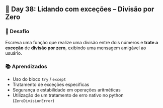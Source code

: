 ## 📅 Day 38: Lidando com exceções – Divisão por Zero

### 🧩 Desafio  
Escreva uma função que realize uma divisão entre dois números e **trate a exceção** de **divisão por zero**, exibindo uma mensagem amigável ao usuário.


### 📚 Aprendizados

- Uso do bloco `try` / `except`
- Tratamento de exceções específicas
- Segurança e estabilidade em operações aritméticas
- Utilização de um tratamento de erro nativo no python (`ZeroDivisionError`)
